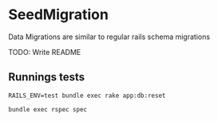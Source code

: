# SeedMigration

Data Migrations are similar to regular rails schema migrations

TODO: Write README

## Runnings tests


```RAILS_ENV=test bundle exec rake app:db:reset```

```bundle exec rspec spec```
